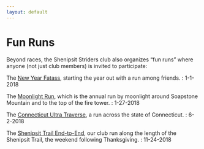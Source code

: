 ```yaml
---
layout: default
---
```



# Fun Runs
Beyond races, the Shenipsit Striders club also organizes “fun runs” where anyone (not just club members) is invited to participate:

The [New Year Fatass]({{site.baseurl}}/fun-runs/new-year-fatass.html), starting the year out with a run among friends.
: 1-1-2018

The [Moonlight Run]({{site.baseurl}}/fun-runs/moonlight-run.html), which is the annual run by moonlight around Soapstone Mountain and to the top of the fire tower.
: 1-27-2018

The [Connecticut Ultra Traverse]({{site.baseurl}}/fun-runs/connecticut-ultra-traverse.html), a run across the state of Connecticut.
: 6-2-2018

The [Shenipsit Trail End-to-End]({{site.baseurl}}/fun-runs/shenipsit-trail-end-to-end.html), our club run along the length of the Shenipsit Trail, the weekend following Thanksgiving.
: 11-24-2018
